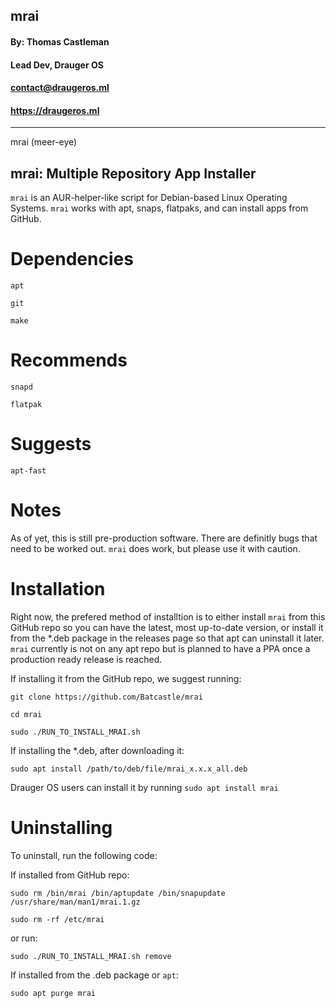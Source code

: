 ## **mrai** ##
#### By: Thomas Castleman 
#### Lead Dev, Drauger OS
#### <contact@draugeros.ml>
#### https://draugeros.ml
---
mrai (meer-eye) 

mrai: Multiple Repository App Installer
---

`mrai` is an AUR-helper-like script for Debian-based Linux Operating Systems. `mrai` works with apt, snaps, flatpaks, and can install apps from GitHub.

# Dependencies
  `apt`
  
  `git`
  
  `make`
  
# Recommends
  `snapd`
  
  `flatpak`
  
# Suggests
  `apt-fast`
  
  
# Notes
As of yet, this is still pre-production software. There are definitly bugs that need to be worked out. `mrai` does work, but please use it with caution.

# Installation
Right now, the prefered method of installtion is to either install `mrai` from this GitHub repo so you can have the latest, most up-to-date version, or install it from the \*.deb package in the releases page so that apt can uninstall it later. `mrai` currently is not on any apt repo but is planned to have a PPA once a production ready release is reached.

If installing it from the GitHub repo, we suggest running:

`git clone https://github.com/Batcastle/mrai`

`cd mrai`

`sudo ./RUN_TO_INSTALL_MRAI.sh`


If installing the \*.deb, after downloading it:

`sudo apt install /path/to/deb/file/mrai_x.x.x_all.deb`

Drauger OS users can install it by running `sudo apt install mrai`

# Uninstalling
To uninstall, run the following code:

  If installed from GitHub repo:
  
  `sudo rm /bin/mrai /bin/aptupdate /bin/snapupdate /usr/share/man/man1/mrai.1.gz`
  
  `sudo rm -rf /etc/mrai`
  
  or run:
  
  `sudo ./RUN_TO_INSTALL_MRAI.sh remove`
  
  If installed from the .deb package or `apt`:
  
  `sudo apt purge mrai`
